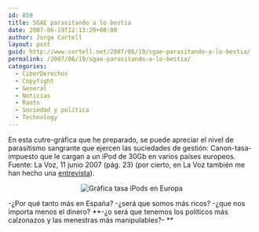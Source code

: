 ```yaml
---
id: 859
title: SGAE parasitando a lo bestia
date: 2007-06-19T12:13:29+00:00
author: Jorge Cortell
layout: post
guid: http://www.cortell.net/2007/06/19/sgae-parasitando-a-lo-bestia/
permalink: /2007/06/19/sgae-parasitando-a-lo-bestia/
categories:
  - CiberDerechos
  - Copyfight
  - General
  - Noticias
  - Rants
  - Sociedad y polí­tica
  - Technology
---
```

En esta cutre-gráfica que he preparado, se puede apreciar el nivel de parasitismo sangrante que ejercen las suciedades de gestión: Canon-tasa-impuesto que le cargan a un iPod de 30Gb en varios paí­ses europeos. Fuente: La Voz, 11 junio 2007 (pág. 23) (por cierto, en La Voz también me han hecho una <a target="_blank" title="La Voz" href="http://lavozdigital.net/modules.php?name=News&file=article&sid=28611">entrevista</a>).

<div style="text-align: center">
  <img alt="Gráfica tasa iPods en Europa" title="Gráfica tasa iPods en Europa" src="http://farm2.static.flickr.com/1275/568609266_9c9636f7b6.jpg" />
</div>

-¿Por qué tanto más en España? -¿será que somos más ricos? -¿que nos importa menos el dinero? **-¿o será que tenemos los polí­ticos más calzonazos y las menestras más manipulables?- **